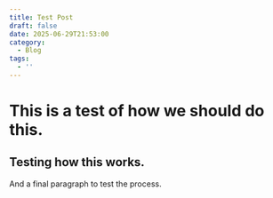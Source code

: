 ```yaml
---
title: Test Post
draft: false
date: 2025-06-29T21:53:00
category:
  - Blog
tags:
  - ''
---
```

# This is a test of how we should do this.
## Testing how this works.
And a final paragraph to test the process.
